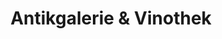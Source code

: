 ---
title: "Antikgalerie & Vinothek"
url: /alsfeld/antikgalerie-und-vinothek/
shop: Antiquitäten
---